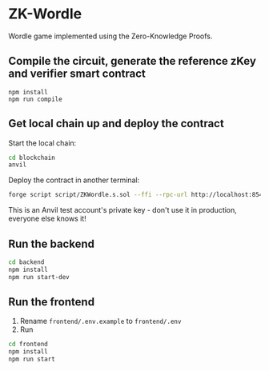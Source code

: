 # ZK-Wordle

Wordle game implemented using the Zero-Knowledge Proofs.

## Compile the circuit, generate the reference zKey and verifier smart contract

```
npm install
npm run compile
```

## Get local chain up and deploy the contract

Start the local chain:

```bash
cd blockchain
anvil
```

Deploy the contract in another terminal:

```bash
forge script script/ZKWordle.s.sol --ffi --rpc-url http://localhost:8545 --private-key 0xac0974bec39a17e36ba4a6b4d238ff944bacb478cbed5efcae784d7bf4f2ff80 -vvv --broadcast
```

This is an Anvil test account's private key - don't use it in production, everyone else knows it!

## Run the backend

```bash
cd backend
npm install
npm run start-dev
```

## Run the frontend

1. Rename `frontend/.env.example` to `frontend/.env`
2. Run
```bash
cd frontend
npm install
npm run start
```
